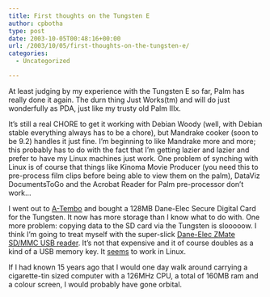```yaml
---
title: First thoughts on the Tungsten E
author: cpbotha
type: post
date: 2003-10-05T00:48:16+00:00
url: /2003/10/05/first-thoughts-on-the-tungsten-e/
categories:
  - Uncategorized

---
```

At least judging by my experience with the Tungsten E so far, Palm has really done it again. The durn thing Just Works(tm) and will do just wonderfully as PDA, just like my trusty old Palm IIIx.

It’s still a real CHORE to get it working with Debian Woody (well, with Debian stable everything always has to be a chore), but Mandrake cooker (soon to be 9.2) handles it just fine. I’m beginning to like Mandrake more and more; this probably has to do with the fact that I’m getting lazier and lazier and prefer to have my Linux machines just work. One problem of synching with Linux is of course that things like Kinoma Movie Producer (you need this to pre-process film clips before being able to view them on the palm), DataViz DocumentsToGo and the Acrobat Reader for Palm pre-processor don’t work…

I went out to [A-Tembo][1] and bought a 128MB Dane-Elec Secure Digital Card for the Tungsten. It now has more storage than I know what to do with. One more problem: copying data to the SD card via the Tungsten is slooooow. I think I’m going to treat myself with the super-slick [Dane-Elec ZMate SD/MMC USB reader][2]. It’s not that expensive and it of course doubles as a kind of a USB memory key. It [seems][3] to work in Linux.

If I had known 15 years ago that I would one day walk around carrying a cigarette-tin sized computer with a 126MHz CPU, a total of 160MB ram and a colour screen, I would probably have gone orbital.

 [1]: http://www.a-tembo.nl/
 [2]: http://shop.informatique.nl/cgi-win/i.cgi?A=137785
 [3]: http://usbat2.sourceforge.net/
